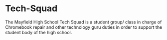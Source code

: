 # Tech-Squad
The Mayfield High School Tech Squad is a student group/ class in charge of Chromebook repair and other technology guru duties in order to support the student body of the high school. 
